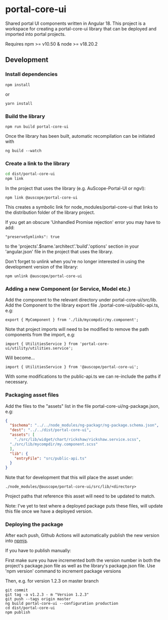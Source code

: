 # portal-core-ui
Shared portal UI components written in Angular 18. This project is a workspace for creating a portal-core-ui library that can be deployed and imported into portal projects.

Requires npm >= v10.50  & node >= v18.20.2

## Development

### Install dependencies

```
npm install
```

or

```
yarn install
```

### Build the library

```
npm run build portal-core-ui
```

Once the library has been built, automatic recompilation can be initiated with
```
ng build --watch
```

### Create a link to the library

``` bash
cd dist/portal-core-ui
npm link
```

In the project that uses the library (e.g. AuScope-Portal-UI or ngvl):

```
npm link @auscope/portal-core-ui
```

This creates a symbolic link for node_modules/portal-core-ui that links to the distribution folder of the library project.

If you get an obscure 'Unhandled Promise rejection' error you may have to add:

```
"preserveSymlinks": true
```

to the 'projects'.$name.'architect'.'build'.'options' section in your 'angular.json' file in the project that uses the library.

Don't forget to unlink when you're no longer interested in using the development version of the library:

```
npm unlink @auscope/portal-core-ui
```

### Adding a new Component (or Service, Model etc.)

Add the component to the relevant directory under portal-core-ui/src/lib.
Add the Component to the library export file ./portal-core-ui/public-api.ts, e.g:

```
export { MyComponent } from './lib/mycompdir/my.component';
```

Note that project imports will need to be modified to remove the path components from the import, e.g:

`import { UtilitiesService } from 'portal-core-ui/utility/utilities.service';`

Will become...

```
import { UtilitiesService } from '@auscope/portal-core-ui';
```

With some modifications to the public-api.ts we can re-include the paths if necessary.

### Packaging asset files

Add the files to the "assets" list in the file portal-core-ui/ng-package.json, e.g:

``` json
{
  "$schema": "../../node_modules/ng-packagr/ng-package.schema.json",
  "dest": "../../dist/portal-core-ui",
  "assets": [
    "./src/lib/widget/chart/rickshaw/rickshaw.service.scss",
  "./src/lib/mycompdir/my.component.scss"
  ],
  "lib": {
    "entryFile": "src/public-api.ts"
  }
}
```

Note that for development that this will place the asset under:

`./node_modules/@auscope/portal-core-ui/src/lib/<directory>`

Project paths that reference this asset will need to be updated to match.

Note: I've yet to test where a deployed package puts these files, will update this file once we have a deployed version.

### Deploying the package 

After each push, Github Actions will automatically publish the new version into [npmjs](https://www.npmjs.com/package/@auscope/portal-core-ui).

If you have to publish manually:

First make sure you have incremented both the version number in both the project's package.json file as well as the library's package.json file. Use 'npm version' command to increment package versions

Then, e.g. for version 1.2.3 on master branch
```
git commit
git tag -a v1.2.3 - m "Version 1.2.3"
git push --tags origin master
ng build portal-core-ui --configuration production
cd dist/portal-core-ui
npm publish
```


